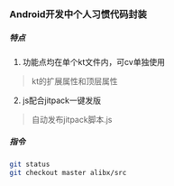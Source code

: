 ### Android开发中个人习惯代码封装

##### 特点
1. 功能点均在单个kt文件内，可cv单独使用
> kt的扩展属性和顶层属性
2. js配合jitpack一键发版
> 自动发布jitpack脚本.js

##### 指令
```bash
git status
git checkout master alibx/src
```